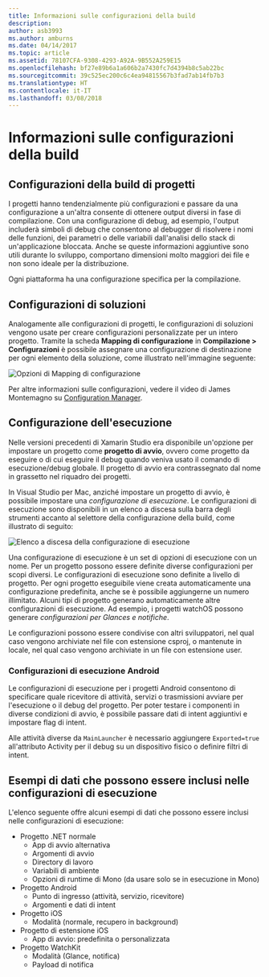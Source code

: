 ```yaml
---
title: Informazioni sulle configurazioni della build
description: 
author: asb3993
ms.author: amburns
ms.date: 04/14/2017
ms.topic: article
ms.assetid: 78107CFA-9308-4293-A92A-9B552A259E15
ms.openlocfilehash: bf27e89b6a1a606b2a7430fc7d4394b8c5ab22bc
ms.sourcegitcommit: 39c525ec200c6c4ea94815567b3fad7ab14fb7b3
ms.translationtype: HT
ms.contentlocale: it-IT
ms.lasthandoff: 03/08/2018
---
```

# <a name="understanding-build-configurations"></a>Informazioni sulle configurazioni della build

## <a name="project-build-configurations"></a>Configurazioni della build di progetti 

I progetti hanno tendenzialmente più configurazioni e passare da una configurazione a un'altra consente di ottenere output diversi in fase di compilazione. Con una configurazione di debug, ad esempio, l'output includerà simboli di debug che consentono al debugger di risolvere i nomi delle funzioni, dei parametri o delle variabili dall'analisi dello stack di un'applicazione bloccata. Anche se queste informazioni aggiuntive sono utili durante lo sviluppo, comportano dimensioni molto maggiori dei file e non sono ideale per la distribuzione.

Ogni piattaforma ha una configurazione specifica per la compilazione. 

## <a name="solution-configurations"></a>Configurazioni di soluzioni

Analogamente alle configurazioni di progetti, le configurazioni di soluzioni vengono usate per creare configurazioni personalizzate per un intero progetto. Tramite la scheda **Mapping di configurazione** in **Compilazione > Configurazioni** è possibile assegnare una configurazione di destinazione per ogni elemento della soluzione, come illustrato nell'immagine seguente:


 ![Opzioni di Mapping di configurazione](media/projects-and-solutions-image3.png)

Per altre informazioni sulle configurazioni, vedere il video di James Montemagno su [Configuration Manager](https://www.youtube.com/watch?v=tjSdkqYh5Vg).

## <a name="run-configuration"></a>Configurazione dell'esecuzione

Nelle versioni precedenti di Xamarin Studio era disponibile un'opzione per impostare un progetto come **progetto di avvio**, ovvero come progetto da eseguire o di cui eseguire il debug quando veniva usato il comando di esecuzione/debug globale. Il progetto di avvio era contrassegnato dal nome in grassetto nel riquadro dei progetti.

In Visual Studio per Mac, anziché impostare un progetto di avvio, è possibile impostare una _configurazione di esecuzione_. Le configurazioni di esecuzione sono disponibili in un elenco a discesa sulla barra degli strumenti accanto al selettore della configurazione della build, come illustrato di seguito:

 ![Elenco a discesa della configurazione di esecuzione](media/projects-and-solutions-image8.png)

Una configurazione di esecuzione è un set di opzioni di esecuzione con un nome. Per un progetto possono essere definite diverse configurazioni per scopi diversi. Le configurazioni di esecuzione sono definite a livello di progetto. Per ogni progetto eseguibile viene creata automaticamente una configurazione predefinita, anche se è possibile aggiungerne un numero illimitato. Alcuni tipi di progetto generano automaticamente altre configurazioni di esecuzione. Ad esempio, i progetti watchOS possono generare _configurazioni per Glances e notifiche_. 
 
Le configurazioni possono essere condivise con altri sviluppatori, nel qual caso vengono archiviate nel file con estensione csproj, o mantenute in locale, nel qual caso vengono archiviate in un file con estensione user.

### <a name="android-run-configurations"></a>Configurazioni di esecuzione Android
 
Le configurazioni di esecuzione per i progetti Android consentono di specificare quale ricevitore di attività, servizi o trasmissioni avviare per l'esecuzione o il debug del progetto. Per poter testare i componenti in diverse condizioni di avvio, è possibile passare dati di intent aggiuntivi e impostare flag di intent.

Alle attività diverse da `MainLauncher` è necessario aggiungere `Exported=true` all'attributo Activity per il debug su un dispositivo fisico o definire filtri di intent.

## <a name="examples-of-data-that-might-be-included-in-run-configurations"></a>Esempi di dati che possono essere inclusi nelle configurazioni di esecuzione

L'elenco seguente offre alcuni esempi di dati che possono essere inclusi nelle configurazioni di esecuzione:

* Progetto .NET normale
    * App di avvio alternativa
    * Argomenti di avvio
    * Directory di lavoro
    * Variabili di ambiente
    * Opzioni di runtime di Mono (da usare solo se in esecuzione in Mono)
* Progetto Android
    * Punto di ingresso (attività, servizio, ricevitore)
    * Argomenti e dati di intent
* Progetto iOS
    * Modalità (normale, recupero in background)
* Progetto di estensione iOS
    * App di avvio: predefinita o personalizzata
* Progetto WatchKit
    * Modalità (Glance, notifica)
    * Payload di notifica
